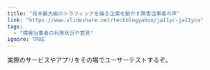```yaml
---
title: "日本最大級のトラフィックを操る企業を動かす障害当事者の声"
link: "https://www.slideshare.net/techblogyahoo/ja11yc-ja11yca"
tags:
  - "障害当事者の利用状況や意見"
ignore: TRUE
---
```


実際のサービスやアプリをその場でユーザーテストするぞ。
